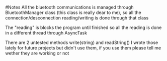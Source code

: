 #Notes
All the bluetooth communications is managed through BluetoothManager class (this class is really dear to me), so all the connection/desconnection reading/writing is done through that class  

The "reading" is blocks the program until finished so all the reading is done in a different thread through AsyncTask

There are 2 untested methods write(string) and readString() I wrote those lately for future projects but didn't use them, if you use them please tell me wether they are working or not
